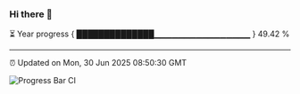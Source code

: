 ### Hi there 👋

⏳ Year progress { ██████████████▁▁▁▁▁▁▁▁▁▁▁▁▁▁▁▁ } 49.42 %

---

⏰ Updated on Mon, 30 Jun 2025 08:50:30 GMT

![Progress Bar CI](https://github.com/IshwaranRudhara/GIT-ACTION/workflows/Progress%20Bar%20CI/badge.svg)
